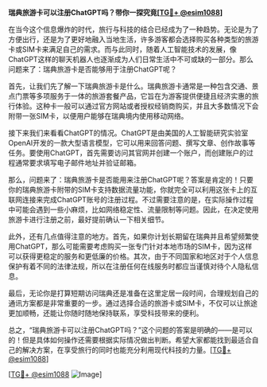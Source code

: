 **瑞典旅游卡可以注册ChatGPT吗？带你一探究竟[[TG💪+ @esim1088](https://t.me/s/esim1088)]**

在当今这个信息爆炸的时代，旅行与科技的结合已经成为了一种趋势。无论是为了方便出行，还是为了更好地融入当地生活，许多游客都会选择购买各种类型的旅游卡或SIM卡来满足自己的需求。而与此同时，随着人工智能技术的发展，像ChatGPT这样的聊天机器人也逐渐成为人们日常生活中不可或缺的一部分。那么问题来了：瑞典旅游卡是否能够用于注册ChatGPT呢？

首先，让我们先了解一下瑞典旅游卡是什么。瑞典旅游卡通常是一种包含交通、景点门票等多项服务于一体的旅游套餐产品，它旨在为游客提供便捷且经济实惠的旅行体验。这种卡一般可以通过官方网站或者授权经销商购买，并且大多数情况下会附带一张SIM卡，以便用户能够在瑞典境内使用移动网络。

接下来我们来看看ChatGPT的情况。ChatGPT是由美国的人工智能研究实验室OpenAI开发的一款大型语言模型，它可以用来回答问题、撰写文章、创作故事等任务。要使用ChatGPT，首先需要访问其官网并创建一个账户，而创建账户的过程通常要求填写电子邮件地址并验证邮箱。

那么，问题来了：瑞典旅游卡是否能用来注册ChatGPT呢？答案是肯定的！只要你的瑞典旅游卡附带的SIM卡支持数据流量功能，你就完全可以利用这张卡上的互联网连接来完成ChatGPT账号的注册过程。不过需要注意的是，在实际操作过程中可能会遇到一些小麻烦，比如网络稳定性、流量限制等问题。因此，在决定使用旅游卡进行注册之前，最好提前确认一下相关细节。

此外，还有几点值得注意的地方。首先，如果你计划长期留在瑞典并且希望频繁使用ChatGPT，那么可能需要考虑购买一张专门针对本地市场的SIM卡，因为这样可以获得更稳定的服务和更低廉的价格。其次，由于不同国家和地区对于个人信息保护有着不同的法律法规，所以在注册任何在线服务时都应当谨慎对待个人隐私信息。

最后，无论你是打算短期访问瑞典还是准备在这里定居一段时间，合理规划自己的通讯方案都是非常重要的一步。通过选择合适的旅游卡或SIM卡，不仅可以让旅途更加顺畅，还能让你随时随地保持联系，享受科技带来的便利。

总之，“瑞典旅游卡可以注册ChatGPT吗？”这个问题的答案是明确的——是可以的！但是具体如何操作还需要根据实际情况做出判断。希望大家都能找到最适合自己的解决方案，在享受旅行的同时也能充分利用现代科技的力量。[[TG💪+ @esim1088](https://t.me/s/esim1088)]

[[TG💪+ @esim1088](https://t.me/s/esim1088) ![Image](https://i.postimg.cc/4NQfJmqS/Snipaste-2025-05-13-00-14-12.png)]